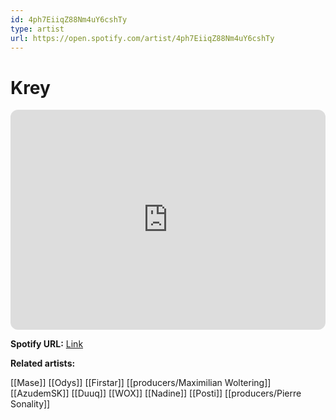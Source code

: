 ```yaml
---
id: 4ph7EiiqZ88Nm4uY6cshTy
type: artist
url: https://open.spotify.com/artist/4ph7EiiqZ88Nm4uY6cshTy
---
```

# Krey

<iframe style="border-radius:12px" src="https://open.spotify.com/embed/artist/4ph7EiiqZ88Nm4uY6cshTy" width="100%" height="352" frameBorder="0" allowfullscreen="" allow="autoplay; clipboard-write; encrypted-media; fullscreen; picture-in-picture" loading="lazy"></iframe>

**Spotify URL:** [Link](https://open.spotify.com/artist/4ph7EiiqZ88Nm4uY6cshTy)

**Related artists:**

[[Mase]]
[[Odys]]
[[Firstar]]
[[producers/Maximilian Woltering]]
[[AzudemSK]]
[[Duuq]]
[[WOX]]
[[Nadine]]
[[Posti]]
[[producers/Pierre Sonality]]
